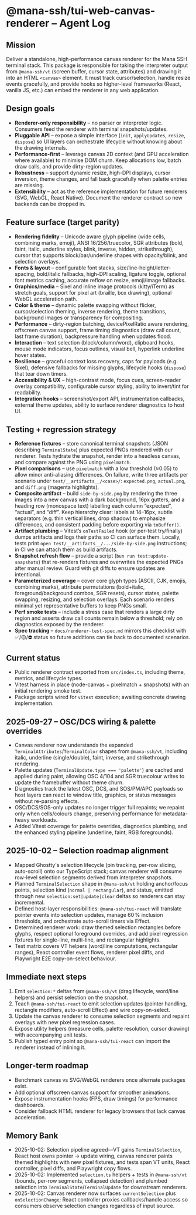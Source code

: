 # @mana-ssh/tui-web-canvas-renderer – Agent Log

## Mission

Deliver a standalone, high-performance canvas renderer for the Mana SSH terminal stack. This package is responsible for taking the interpreter output from `@mana-ssh/vt` (screen buffer, cursor state, attributes) and drawing it into an HTML `<canvas>` element. It must track cursor/selection, handle resize events gracefully, and provide hooks so higher-level frameworks (React, vanilla JS, etc.) can embed the renderer in any web application.

## Design goals

- **Renderer-only responsibility** – no parser or interpreter logic. Consumers feed the renderer with terminal snapshots/updates.
- **Pluggable API** – expose a simple interface (`init`, `applyUpdates`, `resize`, `dispose`) so UI layers can orchestrate lifecycle without knowing about the drawing internals.
- **Performance-first** – leverage canvas 2D context (and GPU acceleration where available) to minimise DOM churn. Keep allocations low, batch draw calls, and provide dirty-region updates.
- **Robustness** – support dynamic resize, high-DPI displays, cursor inversion, theme changes, and fall back gracefully when palette entries are missing.
- **Extensibility** – act as the reference implementation for future renderers (SVG, WebGL, React Native). Document the renderer contract so new backends can be dropped in.

## Feature surface (target parity)

- **Rendering fidelity** – Unicode aware glyph pipeline (wide cells, combining marks, emoji), ANSI 16/256/truecolor, SGR attributes (bold, faint, italic, underline styles, blink, inverse, hidden, strikethrough), cursor that supports block/bar/underline shapes with opacity/blink, and selection overlays.
- **Fonts & layout** – configurable font stacks, size/line-height/letter-spacing, bold/italic fallbacks, high-DPI scaling, ligature toggle, optional font metrics caching, accurate reflow on resize, emoji/image fallbacks.
- **Graphics/media** – Sixel and inline image protocols (kitty/iTerm) as stretch goals, support for pixel art (braille, box drawing), optional WebGL acceleration path.
- **Color & theme** – dynamic palette swapping without flicker, cursor/selection theming, inverse rendering, theme transitions, background images or transparency for compositing.
- **Performance** – dirty-region batching, devicePixelRatio aware rendering, offscreen canvas support, frame timing diagnostics (draw call count, last frame duration), backpressure handling when updates flood.
- **Interaction** – text selection (block/column/word), clipboard hooks, mouse mode indicators, focus outlines, visual bell, hyperlink underline hover states.
- **Resilience** – graceful context loss recovery, caps for payloads (e.g. Sixel), defensive fallbacks for missing glyphs, lifecycle hooks (`dispose`) that tear down timers.
- **Accessibility & UX** – high-contrast mode, focus cues, screen-reader overlay compatibility, configurable cursor styling, ability to invert/tint for readability.
- **Integration hooks** – screenshot/export API, instrumentation callbacks, external theme updates, ability to surface renderer diagnostics to host UI.

## Testing + regression strategy

- **Reference fixtures** – store canonical terminal snapshots (JSON describing `TerminalState`) plus expected PNGs rendered with our renderer. Tests hydrate the snapshot, render into a headless canvas, and compare against the PNG using `pixelmatch`.
- **Pixel comparisons** – use `pixelmatch` with a low threshold (≈0.05) to allow minor anti-aliasing differences. On failure, write three artifacts per scenario under `test/__artifacts__/<case>/`: `expected.png`, `actual.png`, and `diff.png` (magenta highlights).
- **Composite artifact** – build `side-by-side.png` by rendering the three images into a new canvas with a dark background, 16px gutters, and a heading row (monospace text) labelling each column “expected”, “actual”, and “diff”. Keep hierarchy clear: labels at 14–16px, subtle separators (e.g. thin vertical lines, drop shadow) to emphasize differences, and consistent padding before exporting via `toBuffer()`.
- **Artifact plumbing** – Vitest’s `onTestFailed` hook (or per-test try/finally) dumps artifacts and logs their paths so CI can surface them. Locally, tests print `open test/__artifacts__/.../side-by-side.png` instructions; in CI we can attach them as build artifacts.
- **Snapshot refresh flow** – provide a script (`bun run test:update-snapshots`) that re-renders fixtures and overwrites the expected PNGs after manual review. Guard with git diffs to ensure updates are intentional.
- **Parameterized coverage** – cover core glyph types (ASCII, CJK, emojis, combining marks), attribute permutations (bold+italic, foreground/background combos, SGR resets), cursor states, palette swapping, resizing, and selection overlays. Each scenario renders minimal yet representative buffers to keep PNGs small.
- **Perf smoke tests** – include a stress case that renders a large dirty region and asserts draw call counts remain below a threshold; rely on diagnostics exposed by the renderer.
- **Spec tracking** – `docs/renderer-test-spec.md` mirrors this checklist with ✅/🟡/⛔️ status so future additions can tie back to documented scenarios.

## Current status

- Public renderer contract exported from `src/index.ts`, including theme, metrics, and lifecycle types.
- Vitest harness in place (node-canvas + pixelmatch + snapshots) with an initial rendering smoke test.
- Package scripts wired for `vitest` execution; awaiting concrete drawing implementation.

## 2025-09-27 – OSC/DCS wiring & palette overrides

- Canvas renderer now understands the expanded `TerminalAttributes`/`TerminalColor` shapes from `@mana-ssh/vt`, including italic, underline (single/double), faint, inverse, and strikethrough rendering.
- Palette updates (`TerminalUpdate.type === 'palette'`) are cached and applied during paint, allowing OSC 4/104 and SGR truecolour writes to update the framebuffer without theme churn.
- Diagnostics track the latest OSC, DCS, and SOS/PM/APC payloads so host layers can react to window title, graphics, or status messages without re-parsing effects.
- OSC/DCS/SOS-only updates no longer trigger full repaints; we repaint only when cells/colours change, preserving performance for metadata-heavy workloads.
- Added Vitest coverage for palette overrides, diagnostics plumbing, and the enhanced styling pipeline (underline, faint, RGB foregrounds).

## 2025-10-02 – Selection roadmap alignment

- Mapped Ghostty's selection lifecycle (pin tracking, per-row slicing, auto-scroll) onto our TypeScript stack; canvas renderer will consume row-level selection segments derived from interpreter snapshots.
- Planned `TerminalSelection` shape in `@mana-ssh/vt` holding anchor/focus points, selection kind (`normal | rectangular`), and status, emitted through new `selection:set|update|clear` deltas so renderers can stay incremental.
- Defined host-layer responsibilities: `@mana-ssh/tui-react` will translate pointer events into selection updates, manage 60 % inclusion thresholds, and orchestrate auto-scroll timers via Effect.
- Determined renderer work: draw themed selection rectangles before glyphs, respect optional foreground overrides, and add pixel regression fixtures for single-line, multi-line, and rectangular highlights.
- Test matrix covers VT helpers (word/line computations, rectangular ranges), React controller event flows, renderer pixel diffs, and Playwright E2E copy-on-select behaviour.

## Immediate next steps

1. Emit `selection:*` deltas from `@mana-ssh/vt` (drag lifecycle, word/line helpers) and persist selection on the snapshot.
2. Teach `@mana-ssh/tui-react` to emit selection updates (pointer handling, rectangle modifiers, auto-scroll Effect) and wire copy-on-select.
3. Update the canvas renderer to consume selection segments and repaint overlays with new pixel regression cases.
4. Expose utility helpers (measure cells, palette resolution, cursor drawing) with accompanying unit tests.
5. Publish typed entry point so `@mana-ssh/tui-react` can import the renderer instead of inlining it.

## Longer-term roadmap

- Benchmark canvas vs SVG/WebGL renderers once alternate packages exist.
- Add optional offscreen canvas support for smoother animations.
- Expose instrumentation hooks (FPS, draw timings) for performance dashboards.
- Consider fallback HTML renderer for legacy browsers that lack canvas acceleration.

## Memory Bank

- 2025-10-02: Selection pipeline agreed—VT gains `TerminalSelection`, React host owns pointer → update wiring, canvas renderer paints themed highlights with new pixel fixtures, and tests span VT units, React controller, pixel diffs, and Playwright copy flows.
- 2025-10-02: Implemented `selection.ts` helpers + tests in `@mana-ssh/vt` (bounds, per-row segments, collapsed detection) and plumbed selection into `TerminalState`/`TerminalUpdate` for downstream renderers.
- 2025-10-02: Canvas renderer now surfaces `currentSelection` plus `onSelectionChange`; React controller proxies callbacks/handle access so consumers observe selection changes regardless of input source.
